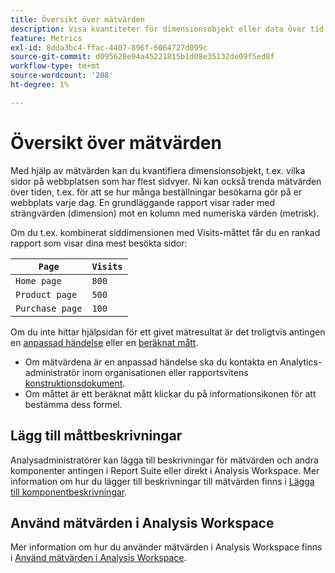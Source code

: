 ```yaml
---
title: Översikt över mätvärden
description: Visa kvantiteter för dimensionsobjekt eller data över tid.
feature: Metrics
exl-id: 8dda3bc4-ffac-4407-896f-6064727d099c
source-git-commit: d095628e94a45221815b1d08e35132de09f5ed8f
workflow-type: tm+mt
source-wordcount: '208'
ht-degree: 1%

---
```


# Översikt över mätvärden

Med hjälp av mätvärden kan du kvantifiera dimensionsobjekt, t.ex. vilka sidor på webbplatsen som har flest sidvyer. Ni kan också trenda mätvärden över tiden, t.ex. för att se hur många beställningar besökarna gör på er webbplats varje dag. En grundläggande rapport visar rader med strängvärden (dimension) mot en kolumn med numeriska värden (metrisk).

Om du t.ex. kombinerat siddimensionen med Visits-måttet får du en rankad rapport som visar dina mest besökta sidor:

| `Page` | `Visits` |
| --- | --- |
| `Home page` | `800` |
| `Product page` | `500` |
| `Purchase page` | `100` |

Om du inte hittar hjälpsidan för ett givet mätresultat är det troligtvis antingen en [anpassad händelse](custom-events.md) eller en [beräknat mått](../c-calcmetrics/cm-overview.md).

* Om mätvärdena är en anpassad händelse ska du kontakta en Analytics-administratör inom organisationen eller rapportsvitens [konstruktionsdokument](/help/implement/prepare/solution-design.md).
* Om måttet är ett beräknat mått klickar du på informationsikonen för att bestämma dess formel.

## Lägg till måttbeskrivningar

Analysadministratörer kan lägga till beskrivningar för mätvärden och andra komponenter antingen i Report Suite eller direkt i Analysis Workspace. Mer information om hur du lägger till beskrivningar till mätvärden finns i [Lägga till komponentbeskrivningar](/help/analyze/analysis-workspace/components/add-component-descriptions.md).

## Använd mätvärden i Analysis Workspace

Mer information om hur du använder mätvärden i Analysis Workspace finns i [Använd mätvärden i Analysis Workspace](/help/analyze/analysis-workspace/components/apply-create-metrics.md).
